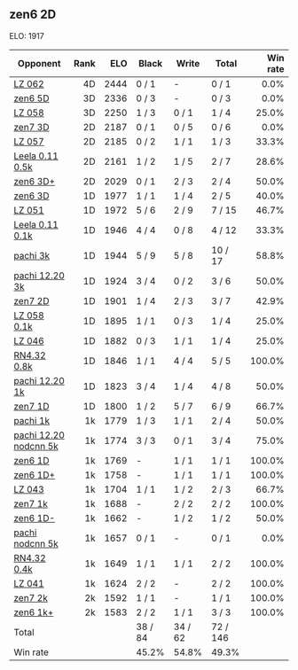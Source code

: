 ## zen6 2D ##

ELO: 1917

Opponent | Rank | ELO | Black | Write | Total | Win rate
---------|-----:|----:|-------|-------|-------|-------:
[LZ 062](LZ%20062.md) | 4D | 2444 | 0 / 1 | - | 0 / 1 | 0.0%
[zen6 5D](zen6%205D.md) | 3D | 2336 | 0 / 3 | - | 0 / 3 | 0.0%
[LZ 058](LZ%20058.md) | 3D | 2250 | 1 / 3 | 0 / 1 | 1 / 4 | 25.0%
[zen7 3D](zen7%203D.md) | 2D | 2187 | 0 / 1 | 0 / 5 | 0 / 6 | 0.0%
[LZ 057](LZ%20057.md) | 2D | 2185 | 0 / 2 | 1 / 1 | 1 / 3 | 33.3%
[Leela 0.11 0.5k](Leela%200.11%200.5k.md) | 2D | 2161 | 1 / 2 | 1 / 5 | 2 / 7 | 28.6%
[zen6 3D+](zen6%203D+.md) | 2D | 2029 | 0 / 1 | 2 / 3 | 2 / 4 | 50.0%
[zen6 3D](zen6%203D.md) | 1D | 1977 | 1 / 1 | 1 / 4 | 2 / 5 | 40.0%
[LZ 051](LZ%20051.md) | 1D | 1972 | 5 / 6 | 2 / 9 | 7 / 15 | 46.7%
[Leela 0.11 0.1k](Leela%200.11%200.1k.md) | 1D | 1946 | 4 / 4 | 0 / 8 | 4 / 12 | 33.3%
[pachi 3k](pachi%203k.md) | 1D | 1944 | 5 / 9 | 5 / 8 | 10 / 17 | 58.8%
[pachi 12.20 3k](pachi%2012.20%203k.md) | 1D | 1924 | 3 / 4 | 0 / 2 | 3 / 6 | 50.0%
[zen7 2D](zen7%202D.md) | 1D | 1901 | 1 / 4 | 2 / 3 | 3 / 7 | 42.9%
[LZ 058 0.1k](LZ%20058%200.1k.md) | 1D | 1895 | 1 / 1 | 0 / 3 | 1 / 4 | 25.0%
[LZ 046](LZ%20046.md) | 1D | 1882 | 0 / 3 | 1 / 1 | 1 / 4 | 25.0%
[RN4.32 0.8k](RN4.32%200.8k.md) | 1D | 1846 | 1 / 1 | 4 / 4 | 5 / 5 | 100.0%
[pachi 12.20 1k](pachi%2012.20%201k.md) | 1D | 1823 | 3 / 4 | 1 / 4 | 4 / 8 | 50.0%
[zen7 1D](zen7%201D.md) | 1D | 1800 | 1 / 2 | 5 / 7 | 6 / 9 | 66.7%
[pachi 1k](pachi%201k.md) | 1k | 1779 | 1 / 3 | 1 / 1 | 2 / 4 | 50.0%
[pachi 12.20 nodcnn 5k](pachi%2012.20%20nodcnn%205k.md) | 1k | 1774 | 3 / 3 | 0 / 1 | 3 / 4 | 75.0%
[zen6 1D](zen6%201D.md) | 1k | 1769 | - | 1 / 1 | 1 / 1 | 100.0%
[zen6 1D+](zen6%201D+.md) | 1k | 1758 | - | 1 / 1 | 1 / 1 | 100.0%
[LZ 043](LZ%20043.md) | 1k | 1704 | 1 / 1 | 1 / 2 | 2 / 3 | 66.7%
[zen7 1k](zen7%201k.md) | 1k | 1688 | - | 2 / 2 | 2 / 2 | 100.0%
[zen6 1D-](zen6%201D-.md) | 1k | 1662 | - | 1 / 2 | 1 / 2 | 50.0%
[pachi nodcnn 5k](pachi%20nodcnn%205k.md) | 1k | 1657 | 0 / 1 | - | 0 / 1 | 0.0%
[RN4.32 0.4k](RN4.32%200.4k.md) | 1k | 1649 | 1 / 1 | 1 / 1 | 2 / 2 | 100.0%
[LZ 041](LZ%20041.md) | 1k | 1624 | 2 / 2 | - | 2 / 2 | 100.0%
[zen7 2k](zen7%202k.md) | 2k | 1592 | 1 / 1 | - | 1 / 1 | 100.0%
[zen6 1k+](zen6%201k+.md) | 2k | 1583 | 2 / 2 | 1 / 1 | 3 / 3 | 100.0%
Total | | | 38 / 84 | 34 / 62 | 72 / 146 | 
Win rate| | | 45.2% | 54.8% | 49.3% | 
